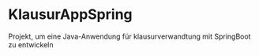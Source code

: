 # KlausurAppSpring
Projekt, um eine Java-Anwendung für klausurverwandtung mit SpringBoot zu entwickeln
